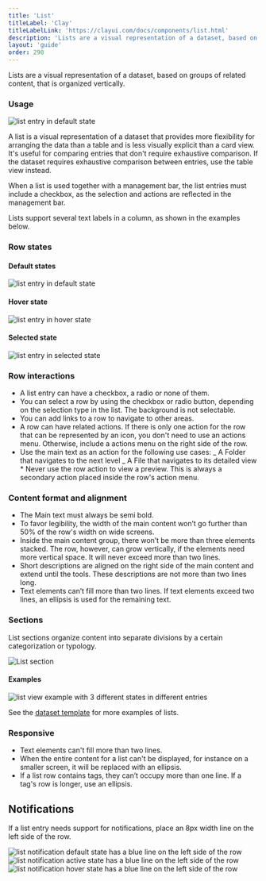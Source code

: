 ```yaml
---
title: 'List'
titleLabel: 'Clay'
titleLabelLink: 'https://clayui.com/docs/components/list.html'
description: 'Lists are a visual representation of a dataset, based on groups of related content, that is organized vertically.'
layout: 'guide'
order: 290
---
```


Lists are a visual representation of a dataset, based on groups of related content, that is organized vertically.

### Usage

![list entry in default state](/images/lexicon/ListViewDefault.jpg)

A list is a visual representation of a dataset that provides more flexibility for arranging the data than a table and is less visually explicit than a card view. It's useful for comparing entries that don't require exhaustive comparison. If the dataset requires exhaustive comparison between entries, use the table view instead.

When a list is used together with a management bar, the list entries must include a checkbox, as the selection and actions are reflected in the management bar.

Lists support several text labels in a column, as shown in the examples below.

### Row states

#### Default states

![list entry in default state](/images/lexicon/ListViewDefault.jpg)

#### Hover state

![list entry in hover state](/images/lexicon/ListViewHover.jpg)

#### Selected state

![list entry in selected state](/images/lexicon/ListViewActive.jpg)

### Row interactions

-   A list entry can have a checkbox, a radio or none of them.
-   You can select a row by using the checkbox or radio button, depending on the selection type in the list. The background is not selectable.
-   You can add links to a row to navigate to other areas.
-   A row can have related actions. If there is only one action for the row that can be represented by an icon, you don't need to use an actions menu. Otherwise, include a actions menu on the right side of the row.
-   Use the main text as an action for the following use cases:
    _ A Folder that navigates to the next level
    _ A File that navigates to its detailed view \* Never use the row action to view a preview. This is always a secondary action placed inside the row's action menu.

### Content format and alignment

-   The Main text must always be semi bold.
-   To favor legibility, the width of the main content won’t go further than 50% of the row's width on wide screens.
-   Inside the main content group, there won’t be more than three elements stacked. The row, however, can grow vertically, if the elements need more vertical space. It will never exceed more than two lines.
-   Short descriptions are aligned on the right side of the main content and extend until the tools. These descriptions are not more than two lines long.
-   Text elements can’t fill more than two lines. If text elements exceed two lines, an ellipsis is used for the remaining text.

### Sections

List sections organize content into separate divisions by a certain categorization or typology.

![List section](/images/lexicon/ListViewGroupSeparator.jpg)

#### Examples

![list view example with 3 different states in different entries](/images/lexicon/ListViewExample.jpg)

See the [dataset template](../Templates/datasetTemplate.html) for more examples of lists.

### Responsive

-   Text elements can't fill more than two lines.
-   When the entire content for a list can't be displayed, for instance on a smaller screen, it will be replaced with an ellipsis.
-   If a list row contains tags, they can’t occupy more than one line. If a tag's row is longer, use an ellipsis.

## Notifications

<!-- <span class="label label-info">PORTAL</span> -->

If a list entry needs support for notifications, place an 8px width line on the left side of the row.

![list notification default state has a blue line on the left side of the row](/images/lexicon/ListNotificationDefault.jpg)
![list notification active state has a blue line on the left side of the row](/images/lexicon/ListNotificationActive.jpg)
![list notification hover state has a blue line on the left side of the row](/images/lexicon/ListNotificationHover.jpg)
